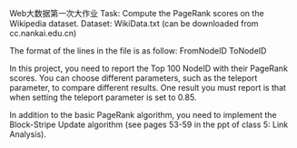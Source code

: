 Web大数据第一次大作业
Task: Compute the PageRank scores on the Wikipedia dataset.
Dataset: WikiData.txt (can be downloaded from cc.nankai.edu.cn)

The format of the lines in the file is as follow:
FromNodeID   ToNodeID

In this project, you need to report the Top 100 NodeID with their PageRank scores. You can choose different parameters, such as the teleport parameter, to compare different results. One result you must report is that when setting the teleport parameter is set to 0.85.

In addition to the basic PageRank algorithm, you need to implement the Block-Stripe Update algorithm (see pages 53-59 in the ppt of class 5: Link Analysis).
